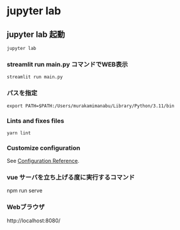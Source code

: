 # jupyter lab

## jupyter lab 起動
```
jupyter lab
```

### streamlit run main.py コマンドでWEB表示
```
streamlit run main.py
```

### パスを指定
```
export PATH=$PATH:/Users/murakamimanabu/Library/Python/3.11/bin
```

### Lints and fixes files
```
yarn lint
```

### Customize configuration
See [Configuration Reference](https://cli.vuejs.org/config/).

### vue サーバを立ち上げる度に実行するコマンド

npm run serve

### Webブラウザ

http://localhost:8080/